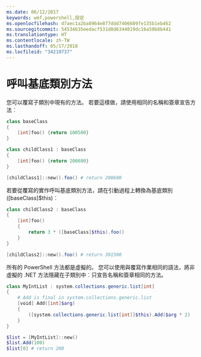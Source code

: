 ```yaml
---
ms.date: 06/12/2017
keywords: wmf,powershell,設定
ms.openlocfilehash: d7aec1a2ba8964e877ddd7406609fe135b1eb462
ms.sourcegitcommit: 54534635eedacf531d8d6344019dc16a50b8b441
ms.translationtype: HT
ms.contentlocale: zh-TW
ms.lasthandoff: 05/17/2018
ms.locfileid: "34219737"
---
```

# <a name="call-base-class-method"></a>呼叫基底類別方法

您可以覆寫子類別中現有的方法。 若要這樣做，請使用相同的名稱和簽章宣告方法︰

```powershell
class baseClass
{
    [int]foo() {return 100500}
}

class childClass1 : baseClass
{
    [int]foo() {return 200600}
}

[childClass1]::new().foo() # return 200600
```

若要從覆寫的實作呼叫基底類別方法，請在引動過程上轉換為基底類別 ([baseClass]$this)︰

```powershell
class childClass2 : baseClass
{
    [int]foo()
    {
        return 3 * ([baseClass]$this).foo()
    }
}

[childClass2]::new().foo() # return 301500
```

所有的 PowerShell 方法都是虛擬的。 您可以使用與覆寫作業相同的語法，將非虛擬的 .NET 方法隱藏在子類別中︰只宣告名稱和簽章相同的方法。

```powershell
class MyIntList : system.collections.generic.list[int]
{
    # Add is final in system.collections.generic.list
    [void] Add([int]$arg)
    {
        ([system.collections.generic.list[int]]$this).Add($arg * 2)
    }
}

$list = [MyIntList]::new()
$list.Add(100)
$list[0] # return 200
```
